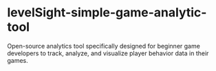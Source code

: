 # levelSight-simple-game-analytic-tool
Open-source analytics tool specifically designed for beginner game developers to track, analyze, and visualize player behavior data in their games. 
